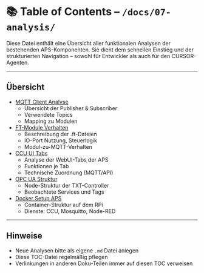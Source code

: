 # 📚 Table of Contents – `/docs/07-analysis/`

Diese Datei enthält eine Übersicht aller funktionalen Analysen der bestehenden APS-Komponenten. Sie dient dem schnellen Einstieg und der strukturierten Navigation – sowohl für Entwickler als auch für den CURSOR-Agenten.

---

## Übersicht

- [MQTT Client Analyse](mqtt-client-analysis.md)
  - Übersicht der Publisher & Subscriber
  - Verwendete Topics
  - Mapping zu Modulen
- [FT-Module Verhalten](ft-module-behavior.md)
  - Beschreibung der .ft-Dateien
  - IO-Port Nutzung, Steuerlogik
  - Modul-zu-MQTT-Verhalten
- [CCU UI Tabs](ccu-ui-tabs.md)
  - Analyse der WebUI-Tabs der APS
  - Funktionen je Tab
  - Technische Zuordnung (MQTT/API)
- [OPC UA Struktur](opcua-structure.md)
  - Node-Struktur der TXT-Controller
  - Beobachtete Services und Tags
- [Docker Setup APS](aps-docker-setup.md)
  - Container-Struktur auf dem RPi
  - Dienste: CCU, Mosquitto, Node-RED

---

## Hinweise

- Neue Analysen bitte als eigene `.md` Datei anlegen
- Diese TOC-Datei regelmäßig pflegen
- Verlinkungen in anderen Doku-Teilen immer auf diesen TOC verweisen
